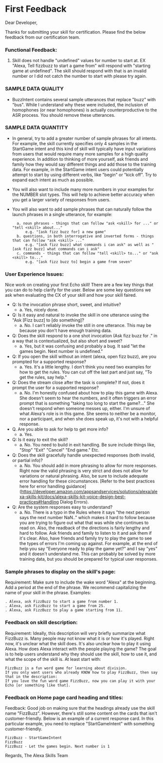 # First Feedback

Dear Developer,

Thanks for submitting your skill for certification. Please find the below feedback from our certification team.

### Functional Feedback:
1. Skill does not handle "undefined" values for number to start at. EX "Alexa, Tell fizzbuzz to start a game from" will respond with "starting game at undefined". The skill should respond with that is an invalid number or I did not catch the number to start with please try again.

### SAMPLE DATA QUALITY
* BuzzIntent contains several sample utterances that replace "buzz" with "bus". While I understand why these were included, the inclusion of homophones (or near homophones) is actually counterproductive to the ASR process. You should remove these utterances.

### SAMPLE DATA QUANTITY
* In general, try to add a greater number of sample phrases for all intents. For example, the skill currently specifies only 4 samples in the StartGame intent and this kind of skill will typically have input variations from users that would require many more samples for a high quality experience. In addition to thinking of more yourself, ask friends and family how they would say different things and add those to the training data. For example, in the StartGame intent users could potentially attempt to start by using different verbs, like "begin" or "kick off". Try to expand each intent as much as possible.

* You will also want to include many more numbers in your examples for the NUMBER slot types. This will help to achieve better accuracy when you get a larger variety of responses from users.

* You will also want to add sample phrases that can naturally follow the launch phrases in a single utterance, for example:

        a. noun phrases - things that can follow "ask <skill> for ..." or "tell <skill> about..."
            e.g. "[ask fizz buzz for] a new game"
        b. questions, in both interrogative and inverted forms - things that can follow "ask <skill> ..."
            e.g. "[ask fizz buzz] what commands i can ask" as well as "[ask fizz buzz] what commands can i ask"
        c. commands - things that can follow "tell <skill> to..." or "ask <skill> to..."
            e.g. "[ask fizz buzz to] begin a game from seven"

### User Experience Issues:
Nice work on creating your first Echo skill! There are a few key things that you can do to help clarify for the user.  Below are some key questions we ask when evaluating the CX of your skill and how your skill faired.

* Q:  Is the invocation phrase short, sweet, and intuitive?
    * a. Yes, nicely done.
* Q:  Is it easy and natural to invoke the skill in one utterance using the "Ask [Fizz buzz] to [do something]?
    * a. No.  I can't reliably invoke the still in one utterance.  This may be because you don't have enough training data.
* Q:  Does the skill respond to a one shot invocation (Ask fizz buzz for ."  in a way that is contextualized, but also short and sweet?
    * a. Yes, but it was confusing and probably a bug.  It said "let the games begin.  Next number is undefined."
* Q: If you open the skill without an intent (alexa, open fizz buzz), are you prompted for a supported response?
    * a. Yes. It's a little lengthy.  I don't think you need two examples for how to get the rules.  You can cut off the last part and just say, "To get the rules, say help."
* Q: Does the stream close after the task is complete?  If not, does it prompt the user for a supported response?
    * a. No.  I'm honestly confused about how to play this game with Alexa.  She doesn't seem to hear the numbers, and it often triggers an error prompt that is something "taking too long to start the game?..." She doesn't respond when someone messes up, either.  I'm unsure of what Alexa's role is in this game.  She seems to neither be a monitor, nor a participant, and when she does speak up, it's not with a helpful response.
* Q.  Are you able to ask for help to get more info?
    * a.  Yes.
* Q:  Is it easy to exit the skill?
    * a. No.  You need to build in exit handling.  Be sure include things like, "Stop"  "Exit" "Cancel" "End game." Etc.
* Q:  Does the skill gracefully handle unexpected responses (both invalid, or partial info)?
    * a. No.  You should add in more phrasing to allow for more responses.  Right now the valid phrasing is very strict and does not allow for variations or natural phrasing.  Also, be sure to include adequate error handling for these circumstances.   [Refer to the best practices here for error handling guidance](https://developer.amazon.com/appsandservices/solutions/alexa/alexa-skills-kit/docs/alexa-skills-kit-voice-design-best-practices#Handling Dialog Errors).
* Q:  Are the system responses easy to understand?
    * a. No. There is a typo in the Rules where it says "the next person says the next number NaN.." which makes it hard to follow because you are trying to figure out what that was while she continues to read on.  Also, the readback of the directions is fairly lengthy and hard to follow.  Ask friends and family to listen to it and ask them if it's clear.  Also, have friends and family try to play the game to see the types of errors I'm coming up against.  For example, at the end of help you say "Everyone ready to play the game yet?" and I say "yes" and it doesn't understand me.  This can probably be solved by more training data, but you should be prepared for typical user responses.

### Sample phrases to display on the skill's page:
Requirement: Make sure to include the wake word "Alexa" at the beginning. Add a period at the end of the phrase. We recommend capitalizing the name of your skill in the phrase. Examples:

    . Alexa, ask FizzBuzz to start a game from number 1.
    . Alexa, ask FizzBuzz to start a game from 25.
    . Alexa, ask FizzBuzz to play a game starting from 11.

### Feedback on skill description:
Requirement: Ideally, this description will very briefly summarize what FizzBuzz is. Many people may not know what it is or how it's played. Right now, it's unclear what the skill does. It's also unclear how to play it using Alexa. How does Alexa interact with the people playing the game? The goal is to help users understand why they should use the skill, how to use it, and what the scope of the skill is. At least start with:

    FizzBuzz is a fun word game for learning about division.
    If you only want users who already KNOW how to play FizzBuzz, then say that in the description:
    If you love the fun word game FizzBuzz, now you can play it with your Echo [or something like that].

### Feedback on Home page card heading and titles:
Feedback: Good job on making sure that the headings already use the skill name "FizzBuzz". However, there's still some content on the cards that isn't customer-friendly.
Below is an example of a current response card. In this particular example, you need to replace "StartGameIntent" with something customer-friendly.

    FizzBuzz - StartGameIntent
    FizzBuzz
    FizzBuzz - Let the games begin. Next number is 1

Regards,
The Alexa Skills Team